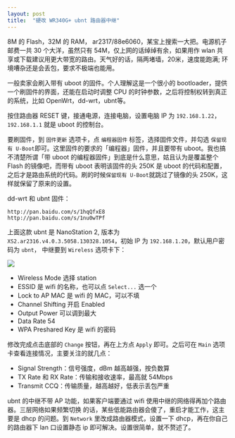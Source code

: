 ```yaml
---
layout: post
title:  "硬改 WR340G+ ubnt 路由器中继"
---
```

8M 的 Flash，32M 的 RAM， ar2317/88e6060，某宝上搜索一大把。电源机子邮费一共 30 个大洋，虽然只有 54M，仅上网的话绰绰有余，如果用作 wlan 共享或下载建议用更大带宽的路由。天气好的话，隔两堵墙，20米，速度能跑满; 环境嘈杂还是会丢包，要求不极端也能用。

一般卖家会刷入带有 uboot 的固件。个人理解这是一个很小的 bootloader，提供一个刷固件的界面，还能在启动时调整 CPU 的时钟参数，之后将控制权转到真正的系统，比如 OpenWrt，dd-wrt，ubnt等。

按住路由器 RESET 键，接通电源，连接电脑，设置电脑 IP 为 `192.168.1.22`，`192.168.1.1` 就是 uboot 的控制台。

要刷固件，到 `固件更新` 选项卡，点 `编程器固件` 标签，选择固件文件，并勾选 `保留现有 U-Boot`即可。这里固件的要求的「编程器」固件，并且要带有 uboot。我也搞不清楚所谓「带 uboot 的编程器固件」到底是什么意思，姑且认为是覆盖整个 Flash 的镜像吧，而带有 uboot 表明该固件的头 250K 是 uboot 的代码和配置，之后才是路由系统的代码。刷的时候`保留现有 U-Boot`就跳过了镜像的头 250K，这样就保留了原来的设置。

dd-wrt 和 ubnt 固件：

    http://pan.baidu.com/s/1hqQfxE8
    http://pan.baidu.com/s/1nu0wTPf

上面这款 ubnt 是 NanoStation 2, 版本为`XS2.ar2316.v4.0.3.5058.130328.1054`，初始 IP 为 `192.168.1.20`，默认用户密码为 `ubnt`， 中继要到 `Wireless` 选项卡下：

![](https://i.imgur.com/VhOJIK4.png)

* Wireless Mode 选择 station
* ESSID 是 wifi 的名称，也可以点 `Select...` 选一个
* Lock to AP MAC 是 wifi 的 MAC，可以不填
* Channel Shifting 开启 Enabled
* Output Power 可以调到最大
* Data Rate 54
* WPA Preshared Key 是 wifi 的密码

修改完成点击底部的 `Change` 按钮，再在上方点 `Apply` 即可。之后可在 `Main` 选项卡查看连接情况，主要关注的就几点：

* Signal Strength：信号强度，dBm 越高越强，按负数算
* TX Rate 和 RX Rate：传输和接收速率，最高就 54Mbps
* Transmit CCQ：传输质量，越高越好，低表示丢包严重

ubnt 的中继不带 AP 功能，如果客户端要通过 wifi 使用中继的网络得再加个路由器。三层网络如果频繁切换 的话，某些低能路由器会傻了，重启才能工作，这主要是 dhcp 的问题。到 `Network` 里改成路由器模式，设置一下 dhcp，再在你自己的路由器下 lan 口设置静态 ip 即可解决。设置很简单，就不赘述了。
